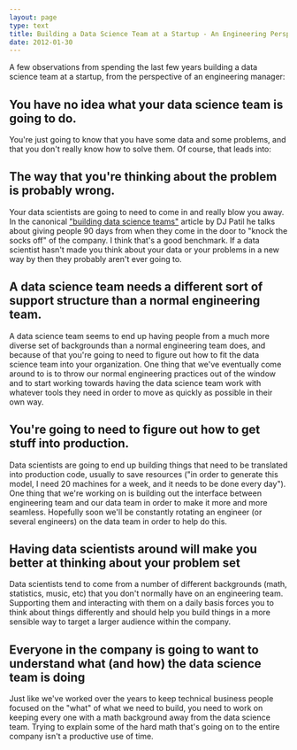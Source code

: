 ```yaml
--- 
layout: page
type: text
title: Building a Data Science Team at a Startup - An Engineering Perspective
date: 2012-01-30
---
```

A few observations from spending the last few years building a data science team at a startup, from the perspective of an engineering manager:

## You have no idea what your data science team is going to do. 

You're just going to know that you have some data and some problems, and that you don't really know how to solve them. Of course, that leads into:

## The way that you're thinking about the problem is probably wrong. 

Your data scientists are going to need to come in and really blow you away. In the canonical ["building data science teams"](http://radar.oreilly.com/2011/09/building-data-science-teams.html) article by DJ Patil he talks about giving people 90 days from when they come in the door to "knock the socks off" of the company. I think that's a good benchmark. If a data scientist hasn't made you think about your data or your problems in a new way by then they probably aren't ever going to.

## A data science team needs a different sort of support structure than a normal engineering team. 

A data science team seems to end up having people from a much more diverse set of backgrounds than a normal engineering team does, and because of that you're going to need to figure out how to fit the data science team into your organization. One thing that we've eventually come around to is to throw our normal engineering practices out of the window and to start working towards having the data science team work with whatever tools they need in order to move as quickly as possible in their own way.

## You're going to need to figure out how to get stuff into production. 

Data scientists are going to end up building things that need to be translated into production code, usually to save resources ("in order to generate this model, I need 20 machines for a week, and it needs to be done every day"). One thing that we're working on is building out the interface between engineering team and our data team in order to make it more and more seamless. Hopefully soon we'll be constantly rotating an engineer (or several engineers) on the data team in order to help do this.

## Having data scientists around will make you better at thinking about your problem set

Data scientists tend to come from a number of different backgrounds (math, statistics, music, etc) that you don't normally have on an engineering team. Supporting them and interacting with them on a daily basis forces you to think about things differently and should help you build things in a more sensible way to target a larger audience within the company.

## Everyone in the company is going to want to understand what (and how) the data science team is doing

Just like we've worked over the years to keep technical business people focused on the "what" of what we need to build, you need to work on keeping every one with a math background away from the data science team. Trying to explain some of the hard math that's going on to the entire company isn't a productive use of time.

